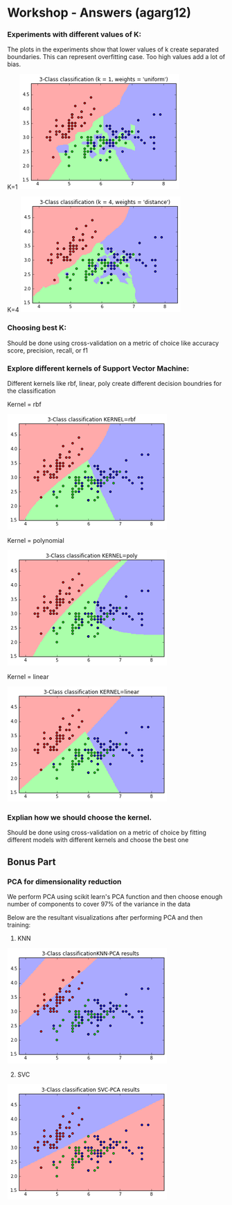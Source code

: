 # Workshop - Answers (agarg12)

### Experiments with different values of K:

The plots in the experiments show that lower values of k create separated boundaries. This can represent overfitting case. Too high values add a lot of bias.

K=1
![Low K](k_1.png)

K=4
![High K](k_4.png)


### Choosing best K:

Should be done using cross-validation on a metric of choice like accuracy score, precision, recall, or f1

### Explore different kernels of Support Vector Machine:

Different kernels like rbf, linear, poly create different decision boundries for the classification

Kernel = rbf

![Low K](kernel_rbf.png)

Kernel = polynomial

![Low K](kernel_poly.png)

Kernel = linear

![Low K](kernel_linear.png)

### Explian how we should choose the kernel.

Should be done using cross-validation on a metric of choice by fitting different models with different kernels and choose the best one

## Bonus Part

### PCA for dimensionality reduction

We perform PCA using scikit learn's PCA function and then choose enough number of components to cover 97% of the variance in the data

Below are the resultant visualizations after performing PCA and then training:

1. KNN

![Low K](pca_knn.png)

2. SVC

![Low K](pca_svc.png)
